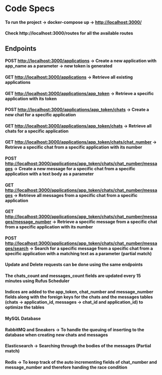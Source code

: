 # Code Specs

#### To run the project -> docker-compose up -> <http://localhost:3000/>

#### Check http://localhost:3000/routes for all the available routes

## Endpoints

#### POST <http://localhost:3000/applications> -> Create a new application with app_name as a parameter -> new token is generated

#### GET <http://localhost:3000/applications> -> Retrieve all existing applications

#### GET <http://localhost:3000/applications/app_token> -> Retrieve a specific application with its token 

#### POST <http://localhost:3000/applications/app_token/chats> -> Create a new chat for a specific application

#### GET <http://localhost:3000/applications/app_token/chats> -> Retrieve all chats for a specific application

#### GET <http://localhost:3000/applications/app_token/chats/chat_number> -> Retrieve a specific chat from a specific application with its number

#### POST <http://localhost:3000/applications/app_token/chats/chat_number/messages> -> Create a new message for a specific chat from a specific application with a text body as a parameter

#### GET <http://localhost:3000/applications/app_token/chats/chat_number/messages> -> Retrieve all messages from a specific chat from a specific application

#### GET <http://localhost:3000/applications/app_token/chats/chat_number/messages/message_number> -> Retrieve a specific message from a specific chat from a specific application with its number

#### POST <http://localhost:3000/applications/app_token/chats/chat_number/messages/search> -> Search for a specific message from a specific chat from a specific application with a matching text as a parameter (partial match)

#### Update and Delete requests can be done using the same endpoints

#### The chats_count and messages_count fields are updated every 15 minutes using Rufus Scheduler

#### Indices are added to the app_token, chat_number and message_number fields along with the foreign keys for the chats and the messages tables (chats -> application_id, messages -> chat_id and application_id) to optimize the tables

#### MySQL Database

#### RabbitMQ and Sneakers -> To handle the queuing of inserting to the database when creating new chats and messages

#### Elasticsearch -> Searching through the bodies of the messages (Partial match)

#### Redis -> To keep track of the auto incrementing fields of chat_number and message_number and therefore handing the race condition
